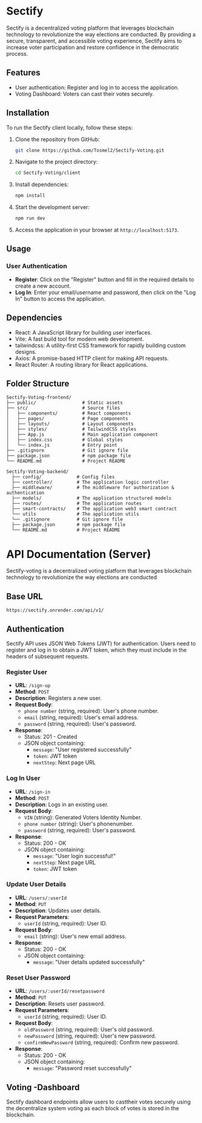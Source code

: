 # Sectify

 Sectify is a decentralized voting platform that leverages blockchain technology to revolutionize the way elections are conducted. By providing a secure, transparent, and accessible voting experience, Sectify aims to increase voter participation and restore confidence in the democratic process.


## Features

- User authentication: Register and log in to access the application.
- Voting Dashboard: Voters can cast their votes securely.


## Installation

To run the Sectify client locally, follow these steps:

1. Clone the repository from GitHub:

   ```bash
   git clone https://github.com/Tosmel2/Sectify-Voting.git
   ```

2. Navigate to the project directory:

   ```bash
   cd Sectify-Voting/client
   ```

3. Install dependencies:

   ```bash
   npm install
   ```

4. Start the development server:

   ```bash
   npm run dev
   ```

5. Access the application in your browser at `http://localhost:5173`.

## Usage

### User Authentication

- **Register**: Click on the "Register" button and fill in the required details to create a new account.
- **Log In**: Enter your email/username and password, then click on the "Log In" button to access the application.


## Dependencies

- React: A JavaScript library for building user interfaces.
- Vite: A fast build tool for modern web development.
- tailwindcss: A utility-first CSS framework for rapidly building custom designs.
- Axios: A promise-based HTTP client for making API requests.
- React Router: A routing library for React applications.


## Folder Structure

```
Sectify-Voting-frontend/
├── public/                 # Static assets
├── src/                    # Source files
│   ├── components/         # React components
│   ├── pages/              # Page components
│   ├── layouts/            # Layout components
│   ├── styles/             # TailwindCSS styles
│   ├── App.js              # Main application component
│   ├── index.css           # Global styles
│   └── index.js            # Entry point
├── .gitignore              # Git ignore file
├── package.json            # npm package file
└── README.md               # Project README
```

```
Sectify-Voting-backend/
  ├── config/             # Config files
  ├── controller/         # The application logic controller
  ├── middleware/         # The middleware for authorization & authentication
  ├── models/             # The application structured models
  ├── routes/             # The application routes
  ├── smart-contracts/    # The application web3 smart contract
  └── utils               # The application utils
  └── .gitignore          # Git ignore file
  ├── package.json        # npm package file
  └── README.md           # Project README
```


# API Documentation (Server)

Sectify-voting is a decentralized voting platform that leverages blockchain technology to revolutionize the way elections are conducted

## Base URL

```
https://sectify.onrender.com/api/v1/
```

## Authentication

Sectify API uses JSON Web Tokens (JWT) for authentication. Users need to register and log in to obtain a JWT token, which they must include in the headers of subsequent requests.

### Register User

- **URL**: `/sign-up`
- **Method**: `POST`
- **Description**: Registers a new user.
- **Request Body**:
  - `phone number` (string, required): User's phone number.
  - `email` (string, required): User's email address.
  - `password` (string, required): User's password.
- **Response**: 
  - Status: 201 - Created
  - JSON object containing:
    - `message`: "User registered successfully"
    - `token`: JWT token
    - `nextStep`: Next page URL

### Log In User

- **URL**: `/sign-in`
- **Method**: `POST`
- **Description**: Logs in an existing user.
- **Request Body**:
  - `VIN` (string): Generated Voters Identity Number.
  - `phone number` (string): User's phonenumber.
  - `password` (string, required): User's password.
- **Response**:
  - Status: 200 - OK
  - JSON object containing:
    - `message`: "User login successful!"
    - `nextStep`: Next page URL
    - `token`: JWT token

### Update User Details

- **URL**: `/users/:userId`
- **Method**: `PUT`
- **Description**: Updates user details.
- **Request Parameters**:
  - `userId` (string, required): User ID.
- **Request Body**:
  - `email` (string): User's new email address.
- **Response**:
  - Status: 200 - OK
  - JSON object containing:
    - `message`: "User details updated successfully"

### Reset User Password

- **URL**: `/users/:userId/resetpassword`
- **Method**: `PUT`
- **Description**: Resets user password.
- **Request Parameters**:
  - `userId` (string, required): User ID.
- **Request Body**:
  - `oldPassword` (string, required): User's old password.
  - `newPassword` (string, required): User's new password.
  - `confirmNewPassword` (string, required): Confirm new password.
- **Response**:
  - Status: 200 - OK
  - JSON object containing:
    - `message`: "Password reset successfully"

## Voting -Dashboard

Sectify dashboard endpoints allow users to casttheir votes securely using the decentralize system voting as each block of votes is stored in the blockchain.
